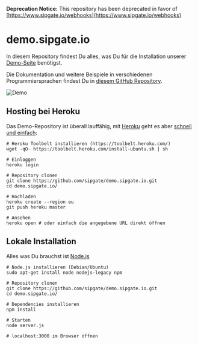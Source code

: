**Deprecation Notice:** This repository has been deprecated in favor of [https://www.sipgate.io/webhooks](https://www.sipgate.io/webhooks)


# demo.sipgate.io

In diesem Repository findest Du alles, was Du für die Installation unserer [Demo-Seite](https://demo.sipgate.io) benötigst.

Die Dokumentation und weitere Beispiele in verschiedenen Programmiersprachen findest Du in [diesem GitHub Repository](https://github.com/sipgate/sipgate.io).

![Demo](https://raw.github.com/sipgate/demo.sipgate.io/master/public/img/animation.gif)

## Hosting bei Heroku

Das Demo-Repository ist überall lauffähig, mit [Heroku](https://www.heroku.com/) geht es aber [schnell und einfach](https://devcenter.heroku.com/articles/getting-started-with-nodejs):


```shell
# Heroku Toolbelt installieren (https://toolbelt.heroku.com/)
wget -qO- https://toolbelt.heroku.com/install-ubuntu.sh | sh

# Einloggen
heroku login

# Repository clonen
git clone https://github.com/sipgate/demo.sipgate.io.git
cd demo.sipgate.io/

# Hochladen
heroku create --region eu
git push heroku master

# Ansehen
heroku open # oder einfach die angegebene URL direkt öffnen
```

## Lokale Installation

Alles was Du brauchst ist [Node.js](http://nodejs.org/)

```shell
# Node.js installieren (Debian/Ubuntu)
sudo apt-get install node nodejs-legacy npm

# Repository clonen
git clone https://github.com/sipgate/demo.sipgate.io.git
cd demo.sipgate.io/

# Dependencies installieren
npm install

# Starten
node server.js

# localhost:3000 im Browser öffnen
```
